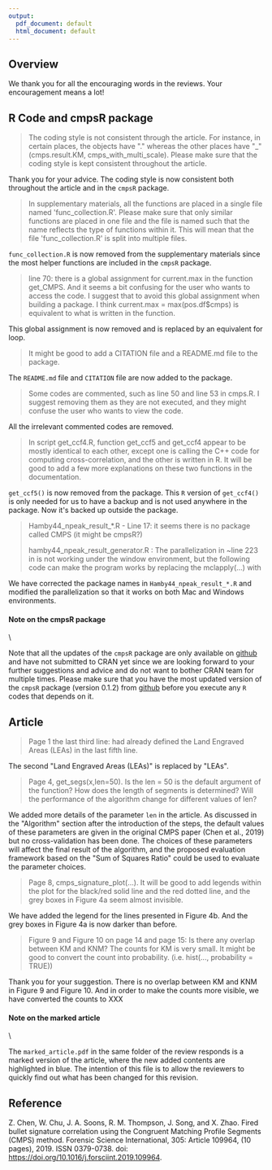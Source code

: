 ```yaml
---
output:
  pdf_document: default
  html_document: default
---
```


## Overview

We thank you for all the encouraging words in the reviews. Your encouragement means a lot!

## R Code and **cmpsR** package

> The coding style is not consistent through the article. For instance, in certain places, the objects have "." whereas the other places have "_" (cmps.result.KM, cmps_with_multi_scale). Please make sure that the coding style is kept consistent throughout the article.

Thank you for your advice. The coding style is now consistent both throughout the article and in the `cmpsR` package.

> In supplementary materials, all the functions are placed in a single file named 'func_collection.R'. Please make sure that only similar functions are placed in one file and the file is named such that the name reflects the type of functions within it. This will mean that the file 'func_collection.R' is split into multiple files.

`func_collection.R` is now removed from the supplementary materials since the most helper functions are included in the `cmpsR` package.

> line 70: there is a global assignment for current.max in the function get_CMPS. And it seems a bit confusing for the user who wants to access the code. I suggest that to avoid this global assignment when building a package. I think current.max = max(pos.df$cmps) is equivalent to what is written in the function.

This global assignment is now removed and is replaced by an equivalent for loop.

> It might be good to add a CITATION file and a README.md file to the package.

The `README.md` file and `CITATION` file are now added to the package.

> Some codes are commented, such as line 50 and line 53 in cmps.R. I suggest removing them as
they are not executed, and they might confuse the user who wants to view the code.

All the irrelevant commented codes are removed.

> In script get_ccf4.R, function get_ccf5 and get_ccf4 appear to be mostly identical to each other, except one is calling the C++ code for computing cross-correlation, and the other is written in R.
It will be good to add a few more explanations on these two functions in the documentation.

`get_ccf5()` is now removed from the package. This `R` version of `get_ccf4()` is only needed for us to have a backup and is not used anywhere in the package. Now it's backed up outside the package.

> Hamby44_npeak_result_*.R - Line 17: it seems there is no package called CMPS (it might be cmpsR?)
>
> hamby44_npeak_result_generator.R : The parallelization in ~line 223 in is not working under the window environment, but the following code can make the program works by replacing the mclapply(...) with

We have corrected the package names in `Hamby44_npeak_result_*.R` and modified the parallelization so that it works on both Mac and Windows environments.

#### Note on the **cmpsR** package
\ 

Note that all the updates of the `cmpsR` package are only available on [github](https://github.com/willju-wangqian/cmpsR) and have not submitted to CRAN yet since we are looking forward to your further suggestions and advice and do not want to bother CRAN team for multiple times. Please make sure that you have the most updated version of the `cmpsR` package (version 0.1.2) from [github](https://github.com/willju-wangqian/cmpsR) before you execute any `R` codes that depends on it.


## Article

> Page 1 the last third line: had already defined the Land Engraved Areas (LEAs) in the last fifth line.

The second "Land Engraved Areas (LEAs)" is replaced by "LEAs".

> Page 4, get_segs(x,len=50). Is the len = 50 is the default argument of the function? How does the length of segments is determined? Will the performance of the algorithm change for different
values of len?

We added more details of the parameter `len` in the article. As discussed in the "Algorithm" section after the introduction of the steps, the default values of these parameters are given in the original CMPS paper (Chen et al., 2019) but no cross-validation has been done. The choices of these parameters will affect the final result of the algorithm, and the proposed evaluation framework based on the "Sum of Squares Ratio" could be used to evaluate the parameter choices.

> Page 8, cmps_signature_plot(...). It will be good to add legends within the plot for the black/red
solid line and the red dotted line, and the grey boxes in Figure 4a seem almost invisible.

We have added the legend for the lines presented in Figure 4b. And the grey boxes in Figure 4a is now darker than before.

> Figure 9 and Figure 10 on page 14 and page 15: Is there any overlap between KM and KNM? The counts for KM is very small. It might be good to convert the count into probability. (i.e. hist(...,
probability = TRUE))

Thank you for your suggestion. There is no overlap between KM and KNM in Figure 9 and Figure 10. And in order to make the counts more visible, we have converted the counts to XXX

#### Note on the marked article
\ 

The `marked_article.pdf` in the same folder of the review responds is a marked version of the article, where the new added contents are highlighted in blue. The intention of this file is to allow the reviewers to quickly find out what has been changed for this revision.


## Reference

Z. Chen, W. Chu, J. A. Soons, R. M. Thompson, J. Song, and X. Zhao. Fired bullet signature correlation using the Congruent Matching Profile Segments (CMPS) method. Forensic Science International, 305: Article 109964, (10 pages), 2019. ISSN 0379-0738. doi: https://doi.org/10.1016/j.forsciint.2019.109964.





